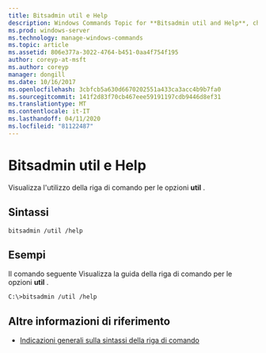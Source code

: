 ```yaml
---
title: Bitsadmin util e Help
description: Windows Commands Topic for **Bitsadmin util and Help**, che Visualizza l'utilizzo della riga di comando per le opzioni util.
ms.prod: windows-server
ms.technology: manage-windows-commands
ms.topic: article
ms.assetid: 806e377a-3022-4764-b451-0aa4f754f195
author: coreyp-at-msft
ms.author: coreyp
manager: dongill
ms.date: 10/16/2017
ms.openlocfilehash: 3cbfcb5a630d6670202551a433ca3acc4b9b7fa0
ms.sourcegitcommit: 141f2d83f70cb467eee59191197cdb9446d8ef31
ms.translationtype: MT
ms.contentlocale: it-IT
ms.lasthandoff: 04/11/2020
ms.locfileid: "81122487"
---
```

# <a name="bitsadmin-util-and-help"></a>Bitsadmin util e Help

Visualizza l'utilizzo della riga di comando per le opzioni **util** .

## <a name="syntax"></a>Sintassi

```
bitsadmin /util /help
```

## <a name="examples"></a>Esempi

Il comando seguente Visualizza la guida della riga di comando per le opzioni **util** .

```
C:\>bitsadmin /util /help
```

## <a name="additional-references"></a>Altre informazioni di riferimento

- [Indicazioni generali sulla sintassi della riga di comando](command-line-syntax-key.md)